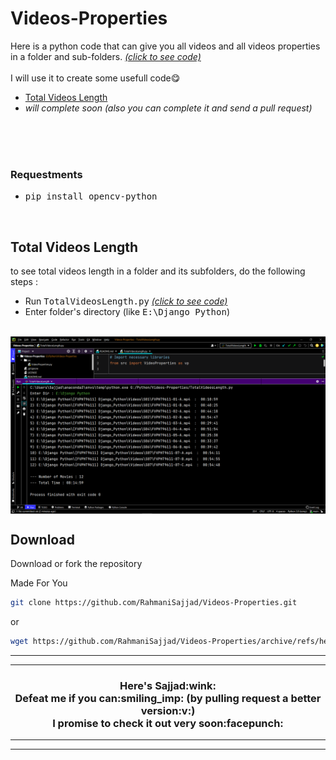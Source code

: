 # Videos-Properties

Here is a python code that can give you all videos and all videos properties in a folder and sub-folders.
*<a href=https://github.com/RahmaniSajjad/Videos-Properties/tree/main/src>(click to see code)</a>*
<br>
<br>
I will use it to create some usefull code:yum:
<br>
- <a href= https://github.com/RahmaniSajjad/Videos-Properties#total-videos-length>Total Videos Length</a>
- *will complete soon (also you can complete it and send a pull request)*

<br>
<br>
<br>


### Requestments
- <tt>pip install opencv-python</tt>

<br>

## Total Videos Length
to see total videos length in a folder and its subfolders, do the following steps :
- Run <tt>TotalVideosLength.py</tt> *<a href= https://github.com/RahmaniSajjad/Videos-Properties/blob/main/TotalVideosLength.py>(click to see code)</a>*
- Enter folder's directory (like <tt>E:\Django Python</tt>)

<br>

<img src="https://github.com/RahmaniSajjad/Videos-Properties/blob/ae0a6e903e5f2aca9500454f27477f7115f5dd9d/images/Total%20Videos%20Length.png?raw=true" align="center" alt="github.com/RahmaniSajjad/Videos-Properties" />

<br>

## Download
Download or fork the repository

Made For You
```sh
git clone https://github.com/RahmaniSajjad/Videos-Properties.git
```
or
```sh
wget https://github.com/RahmaniSajjad/Videos-Properties/archive/refs/heads/main.zip
```


---
---
<h3 align=center>
Here's Sajjad:wink:
<br>
Defeat me if you can:smiling_imp: (by pulling request a better version:v:)
<br>
I promise to check it out very soon:facepunch:
</h3>

---
---
